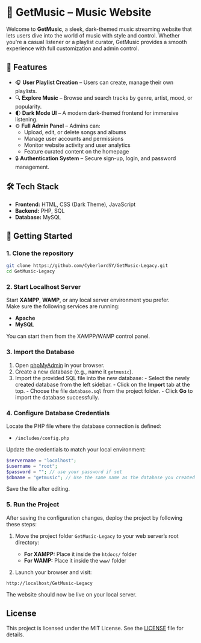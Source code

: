 # 🎵 GetMusic – Music Website

Welcome to **GetMusic**, a sleek, dark-themed music streaming website that lets users dive into the world of music with style and control. Whether you're a casual listener or a playlist curator, GetMusic provides a smooth experience with full customization and admin control.

## 🌟 Features

- 🎧 **User Playlist Creation** – Users can create, manage their own playlists.
- 🔍 **Explore Music** – Browse and search tracks by genre, artist, mood, or popularity.
- 🌓 **Dark Mode UI** – A modern dark-themed frontend for immersive listening.
- ⚙️ **Full Admin Panel** – Admins can:
  - Upload, edit, or delete songs and albums
  - Manage user accounts and permissions
  - Monitor website activity and user analytics
  - Feature curated content on the homepage
- 🔒 **Authentication System** – Secure sign-up, login, and password management.

## 🛠️ Tech Stack

- **Frontend:** HTML, CSS (Dark Theme), JavaScript
- **Backend:** PHP, SQL
- **Database:** MySQL

## 🚀 Getting Started

  ### 1. Clone the repository  
   ```bash
   git clone https://github.com/CyberlordSY/GetMusic-Legacy.git
   cd GetMusic-Legacy
  ```
   ### 2. Start Localhost Server

  Start **XAMPP**, **WAMP**, or any local server environment you prefer.  
  Make sure the following services are running:

  - **Apache**
  - **MySQL**

  You can start them from the XAMPP/WAMP control panel.



  ### 3. Import the Database

  1. Open [phpMyAdmin](http://localhost/phpmyadmin) in your browser.
  2. Create a new database (e.g., name it `getmusic`).
  3. Import the provided SQL file into the new database:
    - Select the newly created database from the left sidebar.
    - Click on the **Import** tab at the top.
    - Choose the file `database.sql` from the project folder.
    - Click **Go** to import the database successfully.



  ### 4. Configure Database Credentials

  Locate the PHP file where the database connection is defined:

  - `/includes/config.php`  

  Update the credentials to match your local environment:

```php
$servername = "localhost";
$username = "root";
$password = ""; // use your password if set
$dbname = "getmusic"; // Use the same name as the database you created
```
Save the file after editing.

### 5. Run the Project

After saving the configuration changes, deploy the project by following these steps:

1. Move the project folder `GetMusic-Legacy` to your web server’s root directory:
   - **For XAMPP:** Place it inside the `htdocs/` folder  
   - **For WAMP:** Place it inside the `www/` folder  

2. Launch your browser and visit:
```
http://localhost/GetMusic-Legacy
```
The website should now be live on your local server.



## License

This project is licensed under the MIT License. See the [LICENSE](LICENSE) file for details.